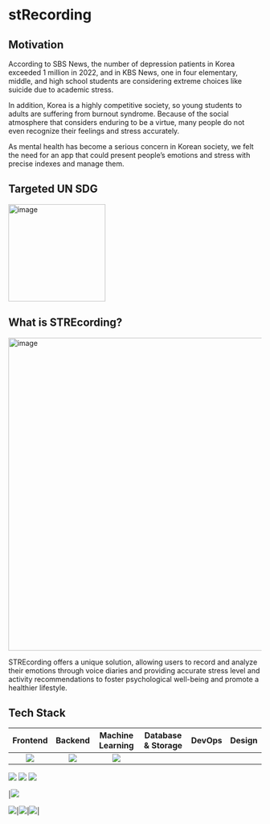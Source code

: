 # stRecording

## Motivation

According to SBS News, the number of depression patients in Korea exceeded 1 million in 2022, and in KBS News, one in four elementary, middle, and high school students are considering extreme choices like suicide due to academic stress. 

In addition, Korea is a highly competitive society, so young students to adults are suffering from burnout syndrome. Because of the social atmosphere that considers enduring to be a virtue, many people do not even recognize their feelings and stress accurately.

As mental health has become a serious concern in Korean society, we felt the need for an app that could present people’s emotions and stress with precise indexes and manage them.

## Targeted UN SDG

<img width="193" alt="image" src="https://github.com/Solution-Challenge-stress-solution/.github/assets/129071350/bcaf588f-4149-4035-addc-7e287febb1f4">


## What is STREcording?

<img width="621" alt="image" src="https://github.com/Solution-Challenge-stress-solution/.github/assets/129071350/c776497c-3a8e-462c-8f89-7af9d6c13d70">

STREcording offers a unique solution, allowing users to record and analyze their emotions through voice diaries and providing accurate stress level and activity recommendations to foster psychological well-being and promote a healthier lifestyle.

## Tech Stack

|Frontend|Backend|Machine Learning|Database & Storage|DevOps|Design|
|:------:|:------:|:-------------:|:----------------:|:-----:|:-----:|
|<img src="https://img.shields.io/badge/flutter-02569B?style=for-the-badge&logo=flutter&logoColor=white">|<img src="https://img.shields.io/badge/springboot-6DB33F?style=for-the-badge&logo=springboot&logoColor=white">|<img src="https://img.shields.io/badge/colab-#F9AB00?style=for-the-badge&logo=colab&logoColor=white">

<img src="https://img.shields.io/badge/tensorflow-#FF6F00?style=for-the-badge&logo=tensorflow&logoColor=white">

<img src="https://img.shields.io/badge/colab-#F9AB00?style=for-the-badge&logo=colab&logoColor=white">

<img src="https://img.shields.io/badge/numpy-#013243?style=for-the-badge&logo=numpy&logoColor=white">

|<img src="https://img.shields.io/badge/mysql-4479A1?style=for-the-badge&logo=mysql&logoColor=white">

<img src="https://img.shields.io/badge/googlecloud-#4285F4?style=for-the-badge&logo=googlecloud&logoColor=white">|<img src="https://img.shields.io/badge/docker-#2496ED?style=for-the-badge&logo=docker&logoColor=white">|<img src="https://img.shields.io/badge/figma-#F24E1E?style=for-the-badge&logo=figma&logoColor=white">|
